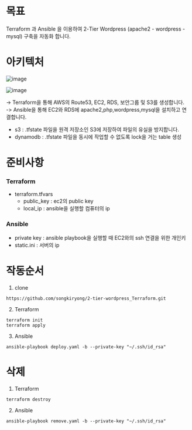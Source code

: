 # 목표
Terraform 과 Ansible 을 이용하여 2-Tier Wordpress (apache2 - wordpress - mysql) 구축을 자동화 합니다.  

# 아키텍처  

![image](https://user-images.githubusercontent.com/73922068/132995929-cd2e028f-1e5c-41de-953c-d27132b2737f.png)


![image](https://user-images.githubusercontent.com/73922068/132995747-760051de-0a6d-40c2-95a9-c0db9470d43e.png)

-> Terraform을 통해 AWS의 Route53, EC2, RDS, 보안그룹 및 S3를 생성합니다.  
-> Ansible을 통해 EC2와 RDS에 apache2,php,wordpress,mysql을 설치하고 연결합니다.  

- s3 : .tfstate 파일을 원격 저장소인 S3에 저장하여 파일의 유실을 방지합니다.
- dynamodb : .tfstate 파일을 동시에 작업할 수 없도록 lock을 거는 table 생성  



# 준비사항  
### Terraform  
 - terraform.tfvars  
    - public_key : ec2의 public key  
    - local_ip : ansible을 실행할 컴퓨터의 ip  
### Ansible    
 - private key : ansible playbook을 실행할 때 EC2와의 ssh 연결을 위한 개인키  
 - static.ini : 서버의 ip   

# 작동순서  

1. clone  
``` 
https://github.com/songkiryong/2-tier-wordpress_Terraform.git 
```

2. Terraform  
``` 
terraform init  
terraform apply 
```

3. Ansible    
``` 
ansible-playbook deploy.yaml -b --private-key "~/.ssh/id_rsa" 
```
# 삭제  
1. Terraform  
```
terraform destroy
```
2. Ansible
```
ansible-playbook remove.yaml -b --private-key "~/.ssh/id_rsa"
```
